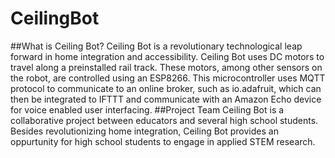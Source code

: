 # CeilingBot
##What is Ceiling Bot?
Ceiling Bot is a revolutionary technological leap forward in home integration and accessibility. Ceiling Bot uses DC motors to travel along a preinstalled rail track. These motors, among other sensors on the robot, are controlled using an ESP8266. This microcontroller uses MQTT protocol to communicate to an online broker, such as io.adafruit, which can then be integrated to IFTTT and communicate with an Amazon Echo device for voice enabled user interfacing.
##Project Team
Ceiling Bot is a collaborative project between educators and several high school students. Besides revolutionizing home integration, Ceiling Bot provides an oppurtunity for high school students to engage in applied STEM research. 
